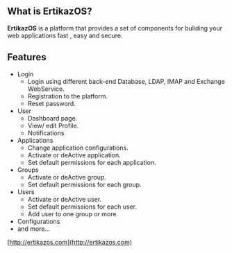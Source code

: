 ## What is ErtikazOS?

**ErtikazOS** is a platform that provides a set of components for buliding your web applications fast , easy and secure.

## Features

* Login
    * Login using different back-end Database, LDAP, IMAP and Exchange WebService.
    * Registration to the platform.
    * Reset password.
* User
    * Dashboard page.
    * View/ edit Profile.
    * Notifications 
* Applications
    * Change application configurations.
    * Activate or deActive application.
    * Set default permissions for each application.
* Groups
    * Activate or deActive group.
    * Set default permissions for each group.
* Users
    * Activate or deActive user.
    * Set default permissions for each user.
    * Add user to one group or more.
* Configurations
* and more...

[http://ertikazos.com](http://ertikazos.com)
